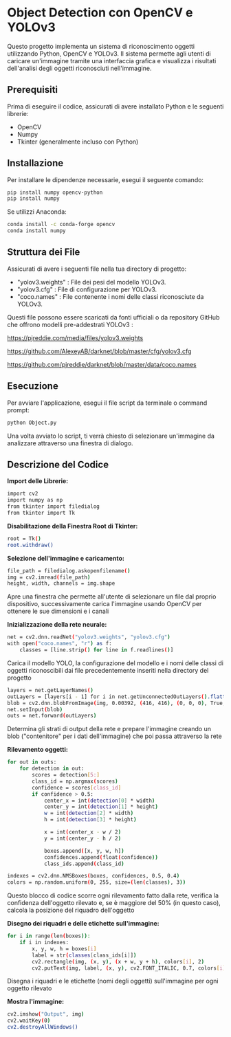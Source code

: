# Object Detection con OpenCV e YOLOv3

Questo progetto implementa un sistema di riconoscimento oggetti utilizzando Python, OpenCV e YOLOv3. Il sistema permette agli utenti di caricare un'immagine tramite una interfaccia grafica e visualizza i risultati dell'analisi degli oggetti riconosciuti nell'immagine.

## Prerequisiti

Prima di eseguire il codice, assicurati di avere installato Python e le seguenti librerie:

- OpenCV
- Numpy
- Tkinter (generalmente incluso con Python)

## Installazione

Per installare le dipendenze necessarie, esegui il seguente comando:

```bash
pip install numpy opencv-python
pip install numpy
```
Se utilizzi Anaconda:
```bash
conda install -c conda-forge opencv
conda install numpy
```

## Struttura dei File

Assicurati di avere i seguenti file nella tua directory di progetto:

- "yolov3.weights" : File dei pesi del modello YOLOv3.
- "yolov3.cfg" : File di configurazione per YOLOv3.
-  "coco.names" : File contenente i nomi delle classi riconosciute da YOLOv3.

Questi file possono essere scaricati da fonti ufficiali o da repository GitHub che offrono modelli pre-addestrati YOLOv3 :

https://pjreddie.com/media/files/yolov3.weights

https://github.com/AlexeyAB/darknet/blob/master/cfg/yolov3.cfg

https://github.com/pjreddie/darknet/blob/master/data/coco.names
## Esecuzione

Per avviare l'applicazione, esegui il file script da terminale o command prompt:

```bash
python Object.py
```
Una volta avviato lo script, ti verrà chiesto di selezionare un'immagine da analizzare attraverso una finestra di dialogo.

## Descrizione del Codice

**Import delle Librerie:**

```bash
import cv2
import numpy as np
from tkinter import filedialog
from tkinter import Tk
```
**Disabilitazione della Finestra Root di Tkinter:**

```bash
root = Tk()
root.withdraw()
```
**Selezione dell'immagine e caricamento:**

```bash
file_path = filedialog.askopenfilename()
img = cv2.imread(file_path)
height, width, channels = img.shape
```
Apre una finestra che permette all'utente di selezionare un file dal proprio dispositivo, successivamente carica l'immagine usando OpenCV per ottenere le sue dimensioni e i canali

**Inizializzazione della rete neurale:**

```bash
net = cv2.dnn.readNet("yolov3.weights", "yolov3.cfg")
with open("coco.names", "r") as f:
    classes = [line.strip() for line in f.readlines()]
```
Carica il modello YOLO, la configurazione del modello e i nomi delle classi di oggetti riconoscibili dai file precedentemente inseriti nella directory del progetto

```bash
layers = net.getLayerNames()
outLayers = [layers[i - 1] for i in net.getUnconnectedOutLayers().flatten()]
blob = cv2.dnn.blobFromImage(img, 0.00392, (416, 416), (0, 0, 0), True, crop=False)
net.setInput(blob)
outs = net.forward(outLayers)
```
Determina gli strati di output della rete e prepare l'immagine creando un blob ("contenitore" per i dati dell'immagine) che poi passa attraverso la rete

**Rilevamento oggetti:**

```bash
for out in outs:
    for detection in out:
        scores = detection[5:]
        class_id = np.argmax(scores)
        confidence = scores[class_id]
        if confidence > 0.5:
            center_x = int(detection[0] * width)
            center_y = int(detection[1] * height)
            w = int(detection[2] * width)
            h = int(detection[3] * height)

            x = int(center_x - w / 2)
            y = int(center_y - h / 2)

            boxes.append([x, y, w, h])
            confidences.append(float(confidence))
            class_ids.append(class_id)

indexes = cv2.dnn.NMSBoxes(boxes, confidences, 0.5, 0.4)
colors = np.random.uniform(0, 255, size=(len(classes), 3))
```
Questo blocco di codice scorre ogni rilevamento fatto dalla rete, verifica la confidenza dell'oggetto rilevato e, se è maggiore del 50% (in questo caso), calcola la posizione del riquadro dell'oggetto

**Disegno dei riquadri e delle etichette sull'immagine:**

```bash
for i in range(len(boxes)):
    if i in indexes:
        x, y, w, h = boxes[i]
        label = str(classes[class_ids[i]])
        cv2.rectangle(img, (x, y), (x + w, y + h), colors[i], 2)
        cv2.putText(img, label, (x, y), cv2.FONT_ITALIC, 0.7, colors[i], 2)
```
Disegna i riquadri e le etichette (nomi degli oggetti) sull'immagine per ogni oggetto rilevato

**Mostra l'immagine:**

```bash
cv2.imshow("Output", img)
cv2.waitKey(0)
cv2.destroyAllWindows()
```

